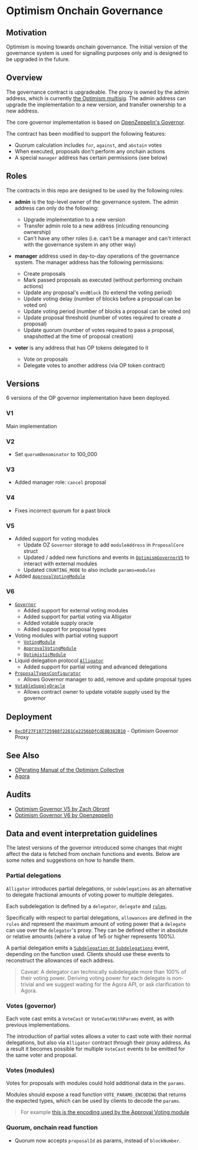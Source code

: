 # Optimism Onchain Governance

## Motivation

Optimism is moving towards onchain governance. The initial version of the governance system is used for signalling purposes only and is designed to be upgraded in the future.

## Overview

The governance contract is upgradeable. The proxy is owned by the admin address, which is currently [the Optimism multisig](https://optimistic.etherscan.io/address/0x2501c477D0A35545a387Aa4A3EEe4292A9a8B3F0). The admin address can upgrade the implementation to a new version, and transfer ownership to a new address.

The core governor implementation is based on [OpenZeppelin's Governor](https://docs.openzeppelin.com/contracts/4.x/api/governance).

The contract has been modified to support the following features:

- Quorum calculation includes `for`, `against`, and `abstain` votes
- When executed, proposals don't perform any onchain actions
- A special `manager` address has certain permissions (see below)

## Roles

The contracts in this repo are designed to be used by the following roles:

- **admin** is the top-level owner of the governance system. The admin address can only do the following:

  - Upgrade implementation to a new version
  - Transfer admin role to a new address (inlcuding renouncing ownership)
  - Can't have any other roles (i.e. can't be a manager and can't interact with the governance system in any other way)

- **manager** address used in day-to-day operations of the governance system. The manager address has the following permissions:

  - Create proposals
  - Mark passed proposals as executed (without performing onchain actions)
  - Update any proposal's `endBlock` (to extend the voting period)
  - Update voting delay (number of blocks before a proposal can be voted on)
  - Update voting period (number of blocks a proposal can be voted on)
  - Update proposal threshold (number of votes required to create a proposal)
  - Update quorum (number of votes required to pass a proposal, snapshotted at the time of proposal creation)

- **voter** is any address that has OP tokens delegated to it

  - Vote on proposals
  - Delegate votes to another address (via OP token contract)

## Versions

6 versions of the OP governor implementation have been deployed.

### V1

Main implementation

### V2

- Set `quorumDenominator` to 100_000

### V3

- Added manager role: `cancel` proposal

### V4

- Fixes incorrect quorum for a past block

### V5

- Added support for voting modules
  - Update OZ `Governor` storage to add `moduleAddress` in `ProposalCore` struct
  - Updated / added new functions and events in [`OptimismGovernorV5`](/src/OptimismGovernorV5.sol) to interact with external modules
  - Updated `COUNTING_MODE` to also include `params=modules`
- Added [`ApprovalVotingModule`](/src/modules/ApprovalVotingModule.sol)

### V6

- [`Governor`](/src/OptimismGovernorV6.sol)
  - Added support for external voting modules
  - Added support for partial voting via Alligator
  - Added votable supply oracle
  - Added support for proposal types
- Voting modules with partial voting support
  - [`VotingModule`](/src/modules/VotingModule.sol)
  - [`ApprovalVotingModule`](/src/modules/ApprovalVotingModule.sol)
  - [`OptimisticModule`](/src/modules/OptimisticModule.sol)
- Liquid delegation protocol [`Alligator`](/src/alligator/AlligatorOP_V5.sol)
  - Added support for partial voting and advanced delegations
- [`ProposalTypesConfigurator`](/src/ProposalTypesConfigurator.sol)
  - Allows Governor manager to add, remove and update proposal types
- [`VotableSupplyOracle`](/src/VotableSupplyOracle.sol)
  - Allows contract owner to update votable supply used by the governor

## Deployment

- [`0xcDF27F107725988f2261Ce2256bDfCdE8B382B10`](https://optimistic.etherscan.io/address/0xcdf27f107725988f2261ce2256bdfcde8b382b10) - Optimism Governor Proxy

## See Also

- [OPerating Manual of the Optimism Collective](https://github.com/ethereum-optimism/OPerating-manual)
- [Agora](https://twitter.com/nounsagora)

## Audits

- [Optimism Governor V5 by Zach Obront](./audits/23-05-12_zachobront.md)
- [Optimism Governor V6 by Openzeppelin](./audits/23-11-22_openzeppelin.pdf)

## Data and event interpretation guidelines

The latest versions of the governor introduced some changes that might affect the data is fetched from onchain functions and events. Below are some notes and suggestions on how to handle them.

### Partial delegations

`Alligator` introduces partial delegations, or `subdelegations` as an alternative to delegate fractional amounts of voting power to multiple delegates.

Each subdelegation is defined by a `delegator`, `delegate` and [`rules`](./src/structs/RulesV3.sol).

Specifically with respect to partial delegations, `allowances` are defined in the `rules` and represent the maximum amount of voting power that a `delegate` can use over the `delegator`'s proxy. They can be defined either in absolute or relative amounts (where a value of 1e5 or higher represents 100%).

A partial delegation emits a [`Subdelegation` or `Subdelegations`](https://github.com/voteagora/optimism-gov/blob/main/src/alligator/AlligatorOP_V5.sol#L47) event, depending on the function used. Clients should use these events to reconstruct the allowances of each address.

> Caveat: A delegator can technically subdelegate more than 100% of their voting power. Deriving voting power for each delegate is non-trivial and we suggest waiting for the Agora API, or ask clarification to Agora.

### Votes (governor)

Each vote cast emits a `VoteCast` or `VoteCastWithParams` event, as with previous implementations.

The introduction of partial votes allows a voter to cast vote with their normal delegations, but also via `Alligator` contract through their proxy address. As a result it becomes possible for multiple `VoteCast` events to be emitted for the same voter and proposal.

### Votes (modules)

Votes for proposals with modules could hold additional data in the `params`.

Modules should expose a read function `VOTE_PARAMS_ENCODING` that returns the expected types, which can be used by clients to decode the `params`.

> For example [this is the encoding used by the Approval Voting module](https://github.com/voteagora/optimism-gov/blob/main/src/modules/ApprovalVotingModule.sol#L346)

### Quorum, onchain read function

- Quorum now accepts `proposalId` as params, instead of `blockNumber`.
